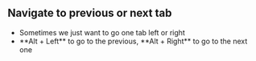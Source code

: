 ##  Navigate to previous or next tab

- Sometimes we just want to go one tab left or right
- <!-- .element: class="fragment" --> **Alt + Left** to go to the previous, **Alt + Right** to go to the next one
